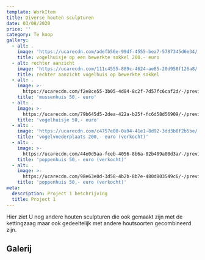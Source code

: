 ```yaml
---
template: WorkItem
title: Diverse houten sculpturen
date: 03/08/2020
price: ''
category: Te koop
gallery:
  - alt: .
    image: 'https://ucarecdn.com/adefb56e-99df-4555-bea7-5787345d6e34/'
    title: vogelhuisje op een bewerkte sokkel 200.- euro
  - alt: rechter aanzicht
    image: 'https://ucarecdn.com/111c4555-889c-4624-ae85-20d958f126a8/'
    title: rechter aanzicht vogelhuis op bewerkte sokkel
  - alt: .
    image: >-
      https://ucarecdn.com/f2e8ce55-3b05-4d84-8c2f-7d57fc6caf2d/-/preview/-/rotate/180/
    title: 'mussenhuis 50,- euro'
  - alt: .
    image: >-
      https://ucarecdn.com/79b645d5-2dea-422a-b25f-fc6d58d56909/-/preview/-/rotate/270/
    title: 'vogelhuisje 50,- euro'
  - alt: .
    image: 'https://ucarecdn.com/c4757e00-0a94-41e1-8d92-3dd3b8f2b5be/'
    title: 'vogelvoederplaats 200,- euro (verkocht)'
  - alt: .
    image: >-
      https://ucarecdn.com/44e0d5aa-fceb-4056-8b6a-82b409a08d3a/-/preview/-/rotate/270/
    title: 'poppenhuis 50,- euro (verkocht)'
  - alt: .
    image: >-
      https://ucarecdn.com/98e63e0d-3d58-4b2b-8b7e-480d803549c6/-/preview/-/rotate/270/
    title: 'poppenhuis 50,- euro (verkocht)'
meta:
  description: Project 1 beschrijving
  title: Project 1
---
```

Hier ziet U nog andere houten sculpturen die ook gemaakt zijn met de kettingzaag maar ook gedeeltelijk met andere houtsoorten gecombineerd zijn.

## Galerij
